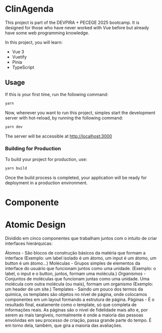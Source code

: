 # ClinAgenda

This project is part of the DEVPIRA + PECEGE 2025 bootcamp. It is designed for those who have never worked with Vue before but already have some web programming knowledge.

In this project, you will learn:

- Vue 3
- Vuetify
- Pinia
- TypeScript

## Usage

If this is your first time, run the following command:

```bash
yarn
```

Now, whenever you want to run this project, simples start the development server with hot-reload, by running the following command:

```bash
yarn dev
```

The server will be accessible at [http://localhost:3000](http://localhost:3000)

### Building for Production

To build your project for production, use:

```bash
yarn build
```

Once the build process is completed, your application will be ready for deployment in a production environment.

# Componente

# Atomic Design

Dividido em cinco componentes que trabalham juntos com o intuito de criar interfaces hierárquicas:

Átomos - São blocos de construção básicos da matéria que formam a interface (Exemplo: um label isolado é um átomo, um input é um átomo, um button é um átomo…)
Moléculas - Grupos simples de elementos da interface do usuário que funcionam juntos como uma unidade. (Exemplo: o label, o input e o button, juntos, formam uma molécula.)
_Organismos_ - Conjuntos de moléculas que funcionam juntas como uma unidade. Uma molécula com outra molécula (ou mais), formam um organismo (Exemplo: um header de um site.)
Templates - Saindo um pouco dos termos da química, os templates são objetos no nível de página, onde colocamos componentes em um layout formando a estrutura de página.
Páginas - É o resultado final, exatamente como o template, só que completa de informações reais. As páginas são o nível de fidelidade mais alto e, por serem as mais tangíveis, normalmente é onde a maioria das pessoas envolvidas em seu processo de criação, passa grande parte do tempo. É em torno dela, também, que gira a maioria das avaliações.
